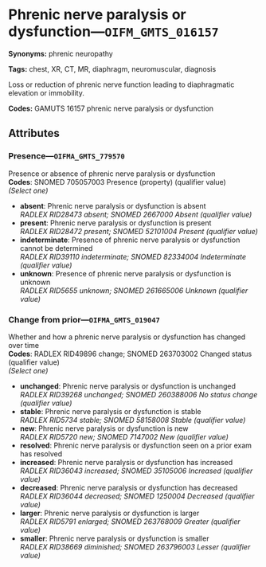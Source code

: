 # Phrenic nerve paralysis or dysfunction—`OIFM_GMTS_016157`

**Synonyms:** phrenic neuropathy

**Tags:** chest, XR, CT, MR, diaphragm, neuromuscular, diagnosis

Loss or reduction of phrenic nerve function leading to diaphragmatic elevation or immobility.

**Codes:** GAMUTS 16157 phrenic nerve paralysis or dysfunction

## Attributes

### Presence—`OIFMA_GMTS_779570`

Presence or absence of phrenic nerve paralysis or dysfunction  
**Codes**: SNOMED 705057003 Presence (property) (qualifier value)  
*(Select one)*

- **absent**: Phrenic nerve paralysis or dysfunction is absent  
_RADLEX RID28473 absent; SNOMED 2667000 Absent (qualifier value)_
- **present**: Phrenic nerve paralysis or dysfunction is present  
_RADLEX RID28472 present; SNOMED 52101004 Present (qualifier value)_
- **indeterminate**: Presence of phrenic nerve paralysis or dysfunction cannot be determined  
_RADLEX RID39110 indeterminate; SNOMED 82334004 Indeterminate (qualifier value)_
- **unknown**: Presence of phrenic nerve paralysis or dysfunction is unknown  
_RADLEX RID5655 unknown; SNOMED 261665006 Unknown (qualifier value)_

### Change from prior—`OIFMA_GMTS_019047`

Whether and how a phrenic nerve paralysis or dysfunction has changed over time  
**Codes**: RADLEX RID49896 change; SNOMED 263703002 Changed status (qualifier value)  
*(Select one)*

- **unchanged**: Phrenic nerve paralysis or dysfunction is unchanged  
_RADLEX RID39268 unchanged; SNOMED 260388006 No status change (qualifier value)_
- **stable**: Phrenic nerve paralysis or dysfunction is stable  
_RADLEX RID5734 stable; SNOMED 58158008 Stable (qualifier value)_
- **new**: Phrenic nerve paralysis or dysfunction is new  
_RADLEX RID5720 new; SNOMED 7147002 New (qualifier value)_
- **resolved**: Phrenic nerve paralysis or dysfunction seen on a prior exam has resolved  
- **increased**: Phrenic nerve paralysis or dysfunction has increased  
_RADLEX RID36043 increased; SNOMED 35105006 Increased (qualifier value)_
- **decreased**: Phrenic nerve paralysis or dysfunction has decreased  
_RADLEX RID36044 decreased; SNOMED 1250004 Decreased (qualifier value)_
- **larger**: Phrenic nerve paralysis or dysfunction is larger  
_RADLEX RID5791 enlarged; SNOMED 263768009 Greater (qualifier value)_
- **smaller**: Phrenic nerve paralysis or dysfunction is smaller  
_RADLEX RID38669 diminished; SNOMED 263796003 Lesser (qualifier value)_